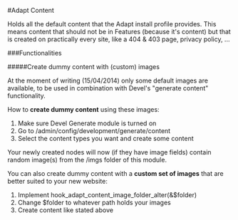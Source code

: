 #Adapt Content

Holds all the default content that the Adapt install profile provides. This means content that should not be in Features (because it's content) but that is created on practically every site, like a 404 & 403 page, privacy policy, ...

###Functionalities

#####Create dummy content with (custom) images

At the moment of writing (15/04/2014) only some default images are available, to be used in combination with Devel's "generate content" functionality.

How to **create dummy content** using these images: 

1. Make sure Devel Generate module is turned on
2. Go to /admin/config/development/generate/content
3. Select the content types you want and create some content

Your newly created nodes will now (if they have image fields) contain random image(s) from the /imgs folder of this module. 

You can also create dummy content with a **custom set of images** that are better suited to your new website:

1. Implement hook_adapt_content_image_folder_alter(&$folder)
2. Change $folder to whatever path holds your images
3. Create content like stated above
